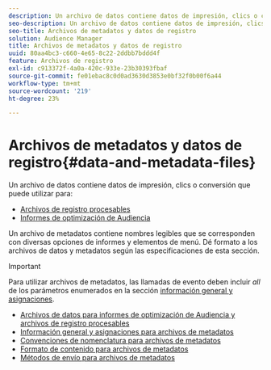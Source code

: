 ```yaml
---
description: Un archivo de datos contiene datos de impresión, clics o conversiones que se pueden usar en los informes del Audience Optimization y en los archivos de registro procesables. Un archivo de metadatos contiene nombres legibles que se corresponden con diversas opciones de informes y elementos de menú. Dé formato a los archivos de datos y metadatos según las especificaciones de esta sección.
seo-description: Un archivo de datos contiene datos de impresión, clics o conversiones que se pueden usar en los informes del Audience Optimization y en los archivos de registro procesables. Un archivo de metadatos contiene nombres legibles que se corresponden con diversas opciones de informes y elementos de menú. Dé formato a los archivos de datos y metadatos según las especificaciones de esta sección.
seo-title: Archivos de metadatos y datos de registro
solution: Audience Manager
title: Archivos de metadatos y datos de registro
uuid: 80aa4bc3-c660-4e65-8c22-2ddbb7bddd4f
feature: Archivos de registro
exl-id: c913372f-4a0a-420c-933e-23b30393fbaf
source-git-commit: fe01ebac8c0d0ad3630d3853e0bf32f0b00f6a44
workflow-type: tm+mt
source-wordcount: '219'
ht-degree: 23%

---
```


# Archivos de metadatos y datos de registro{#data-and-metadata-files}

Un archivo de datos contiene datos de impresión, clics o conversión que puede utilizar para:

* [Archivos de registro procesables](/help/using/integration/media-data-integration/actionable-log-files.md)
* [Informes de optimización de Audiencia](/help/using/reporting/audience-optimization-reports/audience-optimization-reports.md)

Un archivo de metadatos contiene nombres legibles que se corresponden con diversas opciones de informes y elementos de menú. Dé formato a los archivos de datos y metadatos según las especificaciones de esta sección.

>[!IMPORTANT]
>
>Para utilizar archivos de metadatos, las llamadas de evento deben incluir *all* de los parámetros enumerados en la sección [información general y asignaciones](../../../reporting/audience-optimization-reports/metadata-files-intro/metadata-file-overview.md).

* [Archivos de datos para informes de optimización de Audiencia y archivos de registro procesables](/help/using/reporting/audience-optimization-reports/metadata-files-intro/datafiles-intro.md)
* [Información general y asignaciones para archivos de metadatos](/help/using/reporting/audience-optimization-reports/metadata-files-intro/metadata-file-overview.md)
* [Convenciones de nomenclatura para archivos de metadatos](/help/using/reporting/audience-optimization-reports/metadata-files-intro/metadata-file-names.md)
* [Formato de contenido para archivos de metadatos](/help/using/reporting/audience-optimization-reports/metadata-files-intro/metadata-file-contents.md)
* [Métodos de envío para archivos de metadatos](/help/using/reporting/audience-optimization-reports/metadata-files-intro/metadata-delivery-methods.md)

